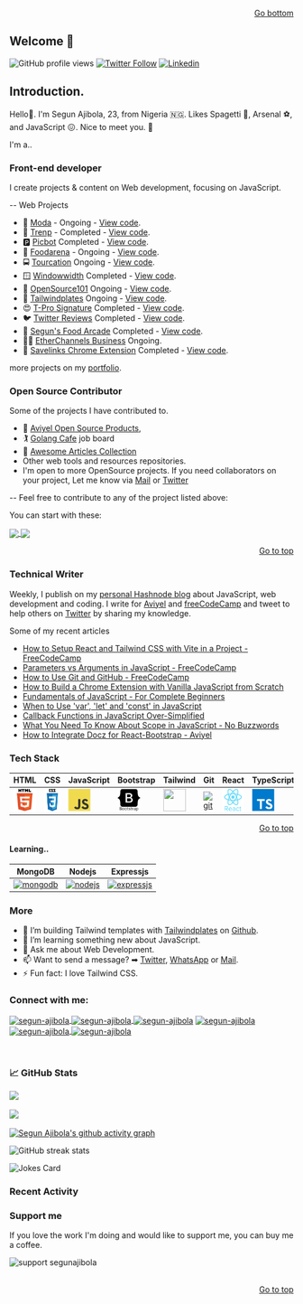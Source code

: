 <div id="top"></div>
<p align="right"><a href="#bottom">Go bottom</a></p>
<h2>Welcome 👋</h2>

<!-- ![GitHub profile views](https://gpvc.arturio.dev/segunajibola) -->
![GitHub profile views](https://komarev.com/ghpvc/?username=segunajibola)
<a href="https://twitter.com/iamsegunajibola"><img alt="Twitter Follow" src="https://img.shields.io/twitter/follow/iamsegunajibola?label=Twitter&message=16k&style=for-the-badge&logo=twitter&color=blue"></a>
<a href="https://www.linkedin.com/in/segun-ajibola-511502175/"><img alt="Linkedin" src="https://img.shields.io/static/v1?style=for-the-badge&logo=linkedin&label=Linkedin&message=1k&color=blue"></a>
## Introduction.

Hello👋. I'm Segun Ajibola, 23, from Nigeria 🇳🇬. Likes Spagetti 🍝, Arsenal ⚽, and JavaScript 😖. Nice to meet you. 🤝

<!-- [![Typing SVG](https://readme-typing-svg.herokuapp.com?size=15&duration=3000&color=1C8EF3&multiline=true&height=100&lines=%23+pra+qu%C3%AA+tantos+c%C3%B3digos%3F;%23+se+a+vida+n%C3%A3o+%C3%A9+programada;%23+e+as+melhores+coisas;%23+n%C3%A3o+tem+l%C3%B3gica.)](https://git.io/typing-svg) -->
I'm a..
### Front-end developer
I create projects & content on Web development, focusing on JavaScript.

-- Web Projects
- 🚀 [Moda](https://moda-site.vercel.app) - Ongoing - [View code](https://github.com/segunajibola/moda).
- 🎉 [Trenp](https://trenp.vercel.app) - Completed - [View code](https://github.com/segunajibola/trenp).
- 🅿️ [Picbot](https://picbot.vercel.app) Completed - [View code](https://github.com/segunajibola/picbot).
- 🌮 [Foodarena](https://foodarena.vercel.app) - Ongoing - [View code](https://github.com/segunajibola/foodarena).
- 🚍 [Tourcation](https://tourcation-app.vercel.app) Ongoing - [View code](https://github.com/segunajibola/tourcation).
- 🪟 [Windowwidth](https://windowwidth.vercel.app) Completed - [View code](https://github.com/segunajibola/windowwidth/).
- 👥 [OpenSource101](https://github.com/segunajibola/opensource101) Ongoing - [View code](https://github.com/segunajibola/opensource101).
- 🌊 [Tailwindplates](https://tailwindplates.vercel.app) Ongoing - [View code](https://github.com/segunajibola/tailwindplates).
- 😍 [T-Pro Signature](https://tprosignature.vercel.app) Completed - [View code](https://github.com/segunajibola/t-pro).
- 🐦 [Twitter Reviews](https://dannythompson-twitterportfolio.vercel.app) Completed - [View code](https://github.com/segunajibola/twitter-portfolio).
- 🥣 [Segun's Food Arcade](https://segunajibola.github.io/segunsfoodarcade/index.html) Completed - [View code](https://github.com/segunajibola/segunsfoodarcade).
- 👨‍💻 [EtherChannels Business](https://etherchannelsbusiness.com) Ongoing.
- 🔗 [Savelinks Chrome Extension](https://savelinks.vercel.app) Completed - [View code](https://github.com/segunajibola/savelinks-chrome-extension).


more projects on my [portfolio](https://segunajibola.com).


### Open Source Contributor
Some of the projects I have contributed to.
 - 🥑 [Aviyel Open Source Products](https://aviyel.com/projects),
 - 🏌️‍ [Golang Cafe](https://github.com/segunajibola/job-board/tree/master) job board
 - 🦸‍ [Awesome Articles Collection](https://github.com/Olanetsoft/awesome-article-collection)
 - Other web tools and resources repositories.
 - I'm open to more OpenSource projects. If you need collaborators on your project, Let me know via [Mail](mailto:ajbl.segun@gmail.com) or [Twitter](https://twitter.com/iamsegunajibola)

-- Feel free to contribute to any of the project listed above:

You can start with these:

<a href="https://github.com/segunajibola/tourcation">
  <img align="center" src="https://github-readme-stats.vercel.app/api/pin/?username=segunajibola&repo=tourcation" />
</a>
<a href="https://github.com/segunajibola/opensource101">
  <img align="center" src="https://github-readme-stats.vercel.app/api/pin/?username=segunajibola&repo=opensource101" />
</a>

<p align="right"><a href="#top">Go to top</a></p>

### Technical Writer
Weekly, I publish on my [personal Hashnode blog](https://blog.segunajibola.com) about JavaScript, web development and coding. I write for [Aviyel](https://aviyel.com) and [freeCodeCamp](https://freecodecamp.org) and tweet to help others on [Twitter](https://twitter.com/iamsegunajibola) by sharing my knowledge.

Some of my recent articles
- [How to Setup React and Tailwind CSS with Vite in a Project - FreeCodeCamp](https://www.freecodecamp.org/news/how-to-install-tailwindcss-in-react/)
- [Parameters vs Arguments in JavaScript - FreeCodeCamp](https://www.freecodecamp.org/news/what-is-the-difference-between-parameters-and-arguments-in-javascript/)
- [How to Use Git and GitHub - FreeCodeCamp](https://www.freecodecamp.org/news/introduction-to-git-and-github/)
- [How to Build a Chrome Extension with Vanilla JavaScript from Scratch](https://blog.segunajibola.com/how-to-build-a-chrome-extension-with-vanilla-javascript-from-scratch)
- [Fundamentals of JavaScript - For Complete Beginners](https://blog.segunajibola.com/fundamentals-of-javascript-for-complete-beginners)
- [When to Use 'var', 'let' and 'const' in JavaScript](https://blog.segunajibola.com/when-to-use-var-let-and-const-in-javascript)
- [Callback Functions in JavaScript Over-Simplified](https://blog.segunajibola.com/callback-functions-in-javascript-over-simplified)
- [What You Need To Know About Scope in JavaScript - No Buzzwords](https://blog.segunajibola.com/what-you-need-to-know-about-scope-in-javascript-no-buzzwords)
- [How to Integrate Docz for React-Bootstrap - Aviyel](https://aviyel.com/post/3000/how-to-integrate-docz-for-react-bootstrap)

### Tech Stack

| HTML          | CSS |  JavaScript | Bootstrap | Tailwind  | Git | React | TypeScript | Next | Postgresql | Prisma|
| ------------- | --- | ------------| --------- | ----------| --- |------ | ---------- |----- | ---------- | ----- |
| <a href="https://www.w3.org/html/" target="_blank"><img src="https://raw.githubusercontent.com/devicons/devicon/master/icons/html5/html5-original-wordmark.svg"  alt="html5" width="40" height="40"/></a>  | <a href="https://www.w3schools.com/css/" target="_blank"><img src="https://raw.githubusercontent.com/devicons/devicon/master/icons/css3/css3-original-wordmark.svg"  alt="css3" width="40" height="40"/></a>  |  <a href="https://developer.mozilla.org/en-US/docs/Web/JavaScript" target="_blank"><img  src="https://raw.githubusercontent.com/devicons/devicon/master/icons/javascript/javascript-original.svg" alt="javascript" width="40" height="40"/></a> | <a href="https://getbootstrap.com" target="_blank"><img src="https://raw.githubusercontent.com/devicons/devicon/master/icons/bootstrap/bootstrap-plain-wordmark.svg"  alt="bootstrap" width="40" height="40"/></a>|<a href="https://tailwindcss.com/" target="_blank"><img src="https://cdn.jsdelivr.net/gh/devicons/devicon/icons/tailwindcss/tailwindcss-plain.svg" width="40" height="40" /></a> | <a href="https://git-scm.com/" target="_blank"><img src="https://www.vectorlogo.zone/logos/git-scm/git-scm-icon.svg" alt="git" width="40" height="40"/></a> |  <a href="https://reactjs.org/" target="_blank"><img src="https://raw.githubusercontent.com/devicons/devicon/master/icons/react/react-original-wordmark.svg" alt="react" width="40" height="40"/></a> |  <a href="https://typescriptlang.org/" target="_blank"><img src="https://raw.githubusercontent.com/devicons/devicon/master/icons/typescript/typescript-plain.svg" alt="typescript" width="40" height="40"/></a> |  <a href="https://nextjs.org/" target="_blank"><img src="https://devicons.railway.app/i/nextjs-light.svg" alt="nextjs" width="40" height="40"/></a> |  <a href="https://postgresql.org/" target="_blank"><img src="https://devicons.railway.app/i/postgresql.svg" alt="postgresql" width="40" height="40"/></a> | <a href="https://prisma.io/" target="_blank"><img src="https://devicons.railway.app/i/prisma-light.svg" alt="prisma" width="40" height="40"/></a> |
 
<p align="right"><a href="#top">Go to top</a></p>

#### Learning..

| MongoDB | Nodejs | Expressjs |
| ------- | ------ | ----------|
|  <a href="https://mongodb.com/" target="_blank"><img src="https://devicons.railway.app/i/mongodb.svg" alt="mongodb" width="40" height="40"/></a> |  <a href="https://nodejs.org/" target="_blank"><img src="https://devicons.railway.app/i/nodejs.svg" alt="nodejs" width="40" height="40"/></a> |  <a href="https://expressjs.com/" target="_blank"><img src="https://img.icons8.com/ios/icon/kg46nzoJrmTR/express-js" alt="expressjs" width="40" height="40"/></a>|

### More

- 🔭 I’m building Tailwind templates with [Tailwindplates](https://tailwindplates.vercel.app) on [Github](https://github.com/segunajibola/Tailwindplates).
- 🌱 I’m learning something new about JavaScript.
- 💬 Ask me about Web Development.
- 📫 Want to send a message? ➡ [Twitter](https://twitter.com/messages/compose?recipient_id=1073136933876977664), [WhatsApp](https://wa.me/2348105729893) or [Mail](mailto:ajbl.segun@gmail.com). 
- ⚡ Fun fact: I love Tailwind CSS.

### Connect with me:
<p align="left">
 <a href="https://twitter.com/iamsegunajibola" target="blank">
  <img align="center" src="https://raw.githubusercontent.com/rahuldkjain/github-profile-readme-generator/master/src/images/icons/Social/twitter.svg" alt="segun-ajibola"   height="30" width="40" />
 </a>
 <a href="https://codepen.io/iamsegunajibola" target="blank">
  <img align="center" src="https://raw.githubusercontent.com/rahuldkjain/github-profile-readme-generator/master/src/images/icons/Social/codepen.svg" alt="segun-ajibola"       height="30" width="40" />
 </a>
 <a href="https://dev.to/iamajibolasegun" target="blank">
  <img align="center" src="https://cdn.jsdelivr.net/npm/simple-icons@3.0.1/icons/dev-dot-to.svg" alt="segun-ajibola" height="30" width="40" /></a>
 <a href="https://www.linkedin.com/in/segun-ajibola-511502175/" target="blank">
  <img align="center" src="https://raw.githubusercontent.com/rahuldkjain/github-profile-readme-generator/master/src/images/icons/Social/linked-in-alt.svg"               alt="segun-ajibola" height="30" width="40" />
 </a>
 <a href="https://stackoverflow.com/users/segunajibola" target="blank">
  <img align="center" src="https://raw.githubusercontent.com/rahuldkjain/github-profile-readme-generator/master/src/images/icons/Social/stack-overflow.svg"               alt="segun-ajibola" height="30" width="40" />
 </a>
 <a href="https://instagram.com/iamsegunajibola" target="blank">
  <img align="center" src="https://raw.githubusercontent.com/rahuldkjain/github-profile-readme-generator/master/src/images/icons/Social/instagram.svg" alt="segun-ajibola" height="30" width="40" />
 </a>
</p>
</br>

### 📈 GitHub Stats

<!-- [![Top Langs](https://github-readme-stats.vercel.app/api/top-langs/?username=segunajibola)](https://github.com/anuraghazra/github-readme-stats)
![GitHub stats](https://github-readme-stats.vercel.app/api?username=segunajibola&show_icons=true) -->

<a href="https://github.com/segunajibola/github-readme-stats"><img height="150em" src="https://github-readme-stats.vercel.app/api/top-langs/?username=segunajibola&hide=Shell,Ruby&layout=compact&theme=onedark" /></a> 

<a href="https://github.com/segunajibola/github-readme-stats"><img height="150em" src="https://github-readme-stats.vercel.app/api?username=segunajibola&show_icons=true&theme=onedark" /></a>

[![Segun Ajibola's github activity graph](https://github-readme-activity-graph.cyclic.app/graph?username=segunajibola&theme=github-compact)](https://github.com/ashutosh00710/github-readme-activity-graph)

![GitHub streak stats](https://github-readme-streak-stats.herokuapp.com/?user=segunajibola)

<img src="https://readme-jokes.vercel.app/api?hideBorder&theme=dracula" alt="Jokes Card" />

<!-- ![Jokes Card](https://readme-jokes.vercel.app/api?hideBorder&theme=dracula) -->


### Recent Activity

<!--START_SECTION:activity-->

<!--END_SECTION:activity-->

### Support me

If you love the work I'm doing and would like to support me, you can buy me a coffee.
<p><a href="https://www.buymeacoffee.com/segunajibola"> <img align="left" src="https://cdn.buymeacoffee.com/buttons/v2/default-yellow.png" height="50" width="210" alt="support segunajibola" /></a></p><br><br>
<p align="right"><a href="#top">Go to top</a></p>
<div id="bottom"></div>
